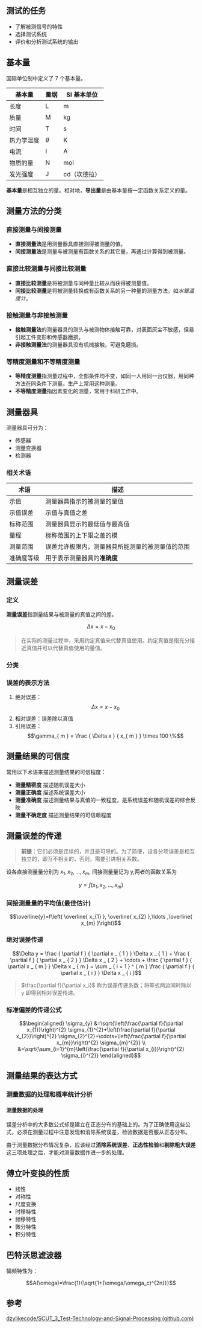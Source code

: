 ## 测试的任务

- 了解被测信号的特性
- 选择测试系统
- 评价和分析测试系统的输出

## 基本量

国际单位制中定义了 7 个基本量。

基本量|量纲|SI 基本单位
---|---|---
长度|L|m
质量|M|kg
时间|T|s
热力学温度|$\theta$|K
电流|I|A
物质的量|N|mol
发光强度|J|cd（坎德拉）

**基本量**是相互独立的量。相对地，**导出量**是由基本量按一定函数关系定义的量。

## 测量方法的分类

### 直接测量与间接测量
- **直接测量法**是用测量器具直接测得被测量的值。
- **间接测量法**是测量与被测量有函数关系的其它量，再通过计算得到被测量。

### 直接比较测量与间接比较测量
- **直接比较测量**是将被测量与同种量比较从而获得被测量值。
- **间接比较测量**是将被测量转换成有函数关系的另一种量的测量方法。如*水银温度计*。

### 接触测量与非接触测量
- **接触测量法**的测量器具的测头与被测物体接触可靠，对表面灰尘不敏感，但易引起工件变形和传感器磨损。
- **非接触测量法**的测量器具没有机械接触，可避免磨损。

### 等精度测量和不等精度测量
- **等精度测量**指测量过程中，全部条件均不变，如同一人用同一台仪器，用同种方法在同条件下测量。生产上常用这种测量。
- **不等精度测量**指因素变化的测量，常用于科研工作中。

## 测量器具

测量器具可分为：
- 传感器
- 测量变换器
- 检测器

### 相关术语

术语|描述
---|---
示值|测量器具指示的被测量的量值
示值误差|示值与真值之差
标称范围|测量器具显示的最低值与最高值
量程|标称范围的上下限之差的模
测量范围|误差允许极限内，测量器具所能测量的被测量值的范围
准确度等级|用于表示测量器具的**准确度**

## 测量误差

### 定义

**测量误差**指测量结果与被测量的真值之间的差。

$$  
\Delta x=x-x_{0}  
$$
 
>在实际的测量过程中，采用约定真值来代替真值使用。约定真值是指充分接近真值并可以代替真值使用的量值。

### 分类

### 误差的表示方法

1. 绝对误差：$$\Delta x=x-x_{0}$$
2. 相对误差：误差除以真值
3. 引用误差：$$\gamma_{ m } = \frac { \Delta x } { x_{ m } } \times 100 \%$$

## 测量结果的可信度

常用以下术语来描述测量结果的可信程度：
- **测量精密度**
	描述随机误差大小
- **测量正确度**
	描述系统误差大小
- **测量准确度**
	描述测量结果与真值的一致程度，是系统误差和随机误差的综合反映
- **测量不确定度**
	描述测量结果的可信赖程度

## 测量误差的传递

> **前提**：它们必须是连续的，并且是可导的。为了简便，设各分项误差是相互独立的，即互不相关的，否则，需要引进相关系数。

设各直接测量量分别为 $x_1,x_2,\ldots,x_m,$ 间接测量量记为 y,两者的函数关系为

$$y=f\left( x_{1},x_{2},\ldots ,x_{m}\right)$$

### 间接测量量的平均值(最佳估计)

$$\overline{y}=f\left( \overline{ x_{1} }, \overline{ x_{2} },\ldots ,\overline{ x_{m} }\right)$$

### 绝对误差传递

$$\Delta y = \frac { \partial f } { \partial x _ { 1 } } \Delta x _ { 1 } + \frac { \partial f } { \partial x _ { 2 } } \Delta x _ { 2 } + \cdots + \frac { \partial f } { \partial x _ { m } } \Delta x _ { m } = \sum _ { i = 1 } ^ { m } \frac { \partial f } { \partial x _ { i } } \Delta x _ { i }$$

 > $\frac{\partial f}{\partial x_i}$ 称为误差传递系数；将等式两边同时除以 y 即得到相对误差传递。
 
### 标准偏差的传递公式

$$\begin{aligned} \sigma_{y} &=\sqrt{\left(\frac{\partial f}{\partial x_{1}}\right)^{2} \sigma_{1}^{2}+\left(\frac{\partial f}{\partial x_{2}}\right)^{2} \sigma_{2}^{2}+\cdots+\left(\frac{\partial f}{\partial x_{m}}\right)^{2} \sigma_{m}^{2}} \\ &=\sqrt{\sum_{i=1}^{m}\left(\frac{\partial f}{\partial x_{i}}\right)^{2} \sigma_{i}^{2}} \end{aligned}$$

## 测量结果的表达方式

### 测量数据的处理和概率统计分析

#### 测量数据的处理

误差分析中的大多数公式却是建立在正态分布的基础上的。为了正确使用这些公式，必须在测量过程中注意发现和消除系统误差，检验数据是否服从正态分布。

由于测量数据分布情况复杂，应该经过**消除系统误差**、**正态性检验**和**剔除粗大误差**这三项处理之后，才能对测量数据作进一步的处理。

## 傅立叶变换的性质

- 线性
- 对称性
- 尺度变换
- 时移特性
- 频移特性
- 微分特性
- 积分特性

## 巴特沃思滤波器

幅频特性为：

$$A(\omega)=\frac{1}{\sqrt{1+(\omega/\omega_c)^{2n}}}$$

## 参考

[dzylikecode/SCUT_3_Test-Technology-and-Signal-Processing (github.com)](https://github.com/dzylikecode/SCUT_3_Test-Technology-and-Signal-Processing)
